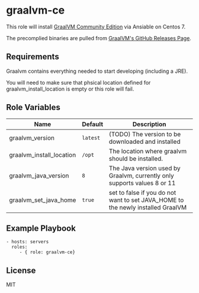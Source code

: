 graalvm-ce
=========

This role will install [GraalVM Community Edition](https://www.graalvm.org/) via Ansiable on Centos 7.

The precomplied binaries are pulled from [GraalVM's GitHub Releases Page](https://github.com/graalvm/graalvm-ce-builds/releases).

Requirements
------------

Graalvm contains everything needed to start developing (including a JRE).

You will need to make sure that phsical location defined for graalvm_install_location is empty or this role will fail.

Role Variables
--------------

Name | Default | Description
--- | --- | ---
graalvm_version | `latest` | (TODO) The version to be downloaded and installed
graalvm_install_location | `/opt` | The location where graalvm should be installed.
graalvm_java_version | `8` | The Java version used by Graalvm, currently only supports values 8 or 11
graalvm_set_java_home | `true` | set to false if you do not want to set JAVA_HOME to the newly installed GraalVM

Example Playbook
----------------

    - hosts: servers
      roles:
         - { role: graalvm-ce}

License
-------

MIT